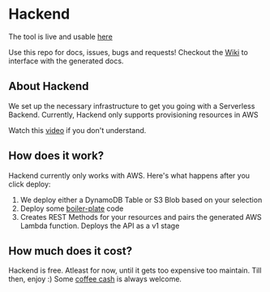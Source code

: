 # Hackend

The tool is live and usable [here](http://www.hackend.xyz)

Use this repo for docs, issues, bugs and requests! Checkout the [Wiki](https://github.com/rlingineni/Hackend/wiki) to interface with the generated docs.

## About Hackend
We set up the necessary infrastructure to get you going with a Serverless Backend. Currently, Hackend only supports provisioning resources in AWS

Watch this [video](https://youtu.be/HAqxpTmaW-Q) if you don't understand.

## How does it work?
Hackend currently only works with AWS. Here's what happens after you click deploy:
  1. We deploy either a DynamoDB Table or S3 Blob based on your selection
  2. Deploy some [boiler-plate](https://github.com/rlingineni/quickstart-aws) code
  3. Creates REST Methods for your resources and pairs the generated AWS Lambda function. Deploys the API as a v1 stage
  
  
## How much does it cost?
Hackend is free. Atleast for now, until it gets too expensive too maintain. Till then, enjoy :) Some [coffee cash](https://www.paypal.me/heyravi) is always welcome. 


  
  
  
